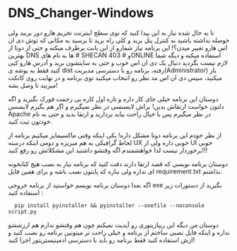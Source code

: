 # DNS_Changer-Windows

تا به حال شده نیاز به این پیدا کنید که توی سطح اینترنت تحریم هارو دور بزنید ولی حوصله نداشته باشید به کنترل پنل برید و کلی راه برید تا برسید به مکانی که توش دی ان اس هارو تغییر میدن؟! این برنامه نیاز شمارو از این بابت برطرف میکنه و حتی از دوتا از بهترین DNS ها به نام های # SHECAN و # 403ONLINE استفاده میکنه و دیگه شما لازم نیست بگردید دنبال یک دی ان اس خوب و حتی به سایتشون برید و آدرس هارو کپی کنید فقط به پوشه ی dist رفته، برنامه رو با دسترسی مدیریت(Administrator) باز میکنید، سپس دی ان اس مد نظر رو انتخاب میکنید توی برنامه و در نهایت روی کانکت میزنید تا وصل بشه!

دوستان این برنامه خیلی جای کار داره و تازه اول کاره بی زحمت فورک بگیرید و اگه دلتون خواست ارتقاش بدین! براش لایسنسی در نظر نمیگیرم و اگر هم بگیرم لایسنس Apache در نظر میگیرم پس با خیال راحت بیاید بردارید و ارتقا بدید و حتی به نام خودتون ثبت کنید.

از نظر خودم این برنامه دوتا مشکل داره!
یکی اینکه وقتی ماکسیمایز میکنیم برنامه از لحاظ گرافیکی به هم میریزه و دومی اینکه درسته UX خوبی داره ولی از UI خوبی برخوردار نیست لذا خواهشمندم اگه وقتشو داشتید این مشکلاتش رو رفع کنید!!!


دوستان برنامه نویسی که قصد ارتقا دارند دقت کنید که برنامه نیاز به نصب هیچ کتابخونه ای نداره ولی نیازه که پایتون نصب باشه و برای همین فایل requirement.txt نذاشتم.

اگه بعدا دوستان برنامه نویسم خواستید از برنامه خروجی exe بگیرید از دستورات زیر استفاده کنید :
```
  pip install pyinstaller && pyinstaller --onefile --noconsole script.py
```


دوستان من دیگه این ریپازیتوری رو آپدیت نمیکنم چون هم وقتشو ندارم هم ارزششو نداره و اینکه فایل نصبی ساختم از برنامه و خیلی راحت تر میتونین برنامه رو نصب کنید و ازش استفاده کنید فقط برنامه رو باید با دسترسی ادمینیستریتور اجرا کنید!
